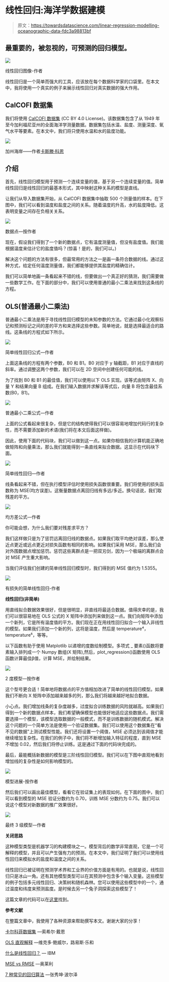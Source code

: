 # 线性回归:海洋学数据建模

> 原文：<https://towardsdatascience.com/linear-regression-modelling-oceanographic-data-fdc3a98813bf>

## 最重要的，被忽视的，可预测的回归模型。

![](img/a1d4f46c5f0a3f61bac92879a9ec0ba2.png)

线性回归图像-作者

线性回归是一个简单而强大的工具，应该放在每个数据科学家的口袋里。在本文中，我将使用一个真实的例子来展示线性回归对真实数据的强大作用。

## CalCOFI 数据集

我们将使用 [CalCOFI 数据集](https://www.kaggle.com/datasets/sohier/calcofi) (CC BY 4.0 License)。该数据集包含了从 1949 年至今加利福尼亚州的全面海洋学测量数据。数据集包括水温、盐度、测量深度、氧气水平等要素。在本文中，我们将只使用水温和水的盐度功能。

![](img/30899fbef87d18b801d8cde0811d5ff5.png)

加州海岸——作者[卡斯滕·科恩](https://unsplash.com/@karstenkoehn)

## 介绍

首先，线性回归模型用于预测一个连续变量的值，基于另一个连续变量的值。简单线性回归是线性回归的最基本形式，其中映射这种关系的模型是直线。

让我们从导入数据集开始，从 CalCOFI 数据集中抽取 500 个测量值的样本。在下图中，我们可以看到温度和盐度之间的关系。随着温度的升高，水的盐度降低。这表明变量之间存在负相关关系。

![](img/a4be20da4953f5f131b4b41bb0b03306.png)

数据点—按作者

现在，假设我们得到了一个新的数据点，它有温度测量值，但没有盐度值。我们能根据温度来估计它的盐度值吗？(惊喜！是的，我们可以。)

解决这个问题的方法有很多，但最常用的方法之一是画一条符合数据的线。通过这种方式，给定任何温度测量值，我们都能够提供其盐度的精确估计。

我们可以简单地画一条看起来不错的线，但要做出一个真正好的猜测，我们需要做一些数学工作。在下面的部分中，我们可以使用普通的最小二乘法来找到这条线的方程。

## OLS(普通最小二乘法)

普通最小二乘法是用于寻找线性回归模型的未知参数的方法。它通过最小化观察标记和预测标记之间的差的平方和来选择这些参数。简单地说，就是选择最适合的路线。这条线的方程式如下所示。

![](img/8db1c90b5b5558f6c24fb4fa8c004b87.png)

简单线性回归公式—作者

上面这条线的方程有两个参数，B0 和 B1。B0 对应于 y 轴截距，B1 对应于直线的斜率。通过调整这两个参数，我们可以在 2D 空间中创建任何可能的线。

为了找到 B0 和 B1 的最佳值，我们可以使用以下 OLS 实现。该等式由矩阵 X、向量 Y 和结果向量 B 组成。在我们输入数据并求解该等式后，向量 B 将包含最佳系数(B0，B1)。

![](img/ecb702a8f74e6572cca82864612b2034.png)

普通最小二乘公式—作者

上面的公式看起来很复杂，但是它的结构使得我们可以很容易地增加代码行的复杂性，而不需要添加新的术语(我们将在本文后面这样做)。

因此，使用下面的代码块，我们可以做到这一点。如果你相信我的计算机能正确地做矩阵和向量乘法，那么我们就能得到一条直线来拟合数据。这显示在代码块下面。

![](img/78e5fde0d364c90a7021e7f802ceee01.png)

简单线性回归—作者

线条看起来不错，但在执行模型评估时使用损失函数很重要。我们将使用的损失函数称为 MSE(均方误差)。这衡量数据点离回归线有多远/多近。换句话说，我们取残差的平方。

![](img/29b61565f0f44081529596ffb0eb432d.png)

均方差公式—作者

你可能会想，为什么我们要对残差求平方？

我们这样做只是为了惩罚远离回归线的数据点。如果我们取平均绝对误差，那么使近点更近或远点更近对损失函数有相同的影响。如果我们采用 MSE，那么我们会对外围数据点增加惩罚。惩罚这些离群点是一把双刃剑，因为一个极端的离群点会对 MSE 产生重大影响。

当我们评估我们创建的简单线性回归模型时，我们得到的 MSE 值约为 1.5355。

![](img/252cce1c6d09b2136c4af40aae6912bd.png)

有损失的简单线性回归-作者

**线性回归(非简单)**

用直线拟合数据效果很好，但是很明显，非直线将最适合数据。值得庆幸的是，我们可以很容易地在 OLS 公式的 X 矩阵中添加列来做到这一点。我们向矩阵中添加一个新列，它是所有温度值的平方。我们现在正在用线性回归拟合一个输入非线性的模型。如果我们添加一个新的列，这将是温度，然后是 temperature⁴，temperature⁵，等等。

以下函数有助于使用 Matplotlib 以递增的度数绘制模型。多项式 _ 要素()函数将要素输入排列成一个 Numpy 数组(X 矩阵),然后，plot_regression()函数使用 OLS 函数计算最佳β值，计算 MSE，并绘制结果。

![](img/0a7def9631adaca333fc8d3a9e202361.png)

2 度模型—按作者

这个型号更合适！简单地将数据点的平方值相加改进了简单的线性回归模型。如果我们不断向 X 矩阵中添加越来越多的列，那么我们将越来越好地拟合数据。

小心点。我们增加线条的复杂度越多，过度拟合训练数据的风险就越高。如果我们得到一个新的数据点样本，我们希望确保模型也能很好地适应这些数据点。我们需要选择一个模型，该模型选取数据的一般模式，而不是训练数据的随机模式。解决这个问题的一个简单方法是使用一个验证数据集。我们可以使用这个数据集在“看不见的数据”上测试模型性能。我们还将设置一个阈值，MSE 必须达到该阈值才能继续增加复杂性。在我们的例子中，我们将不断增加输入特征的程度，直到 MSE 不增加 0.02，然后我们将停止训练。这是通过下面的代码块完成的。

最后，最能概括新数据的模型是三阶线性回归模型。我们可以在下图中直观地看到增加线的复杂性是如何影响模型的。

![](img/e72d823aa55b6f490f781ed9ad93de53.png)

模型进展-按作者

然后我们可以画出最佳模型，看看它在验证集上的表现如何。在下面的图中，我们可以看到模型的 MSE 验证分数约为 0.70，训练 MSE 分数约为 0.75。我们可以说这个模型对新数据的推广效果很好。

![](img/643b641f1926038034a9fef7ddc5891d.png)

最终 3 级模型—作者

**关闭思路**

这种模型类型是机器学习的构建模块之一。模型背后的数学非常直观，它是一个可解释的模型，并且可以产生强有力的预测。在本文中，我们证明了我们可以使用线性回归来模拟水的盐度和温度之间的关系。

线性回归已被证明在预测学术界和工业界的价值方面是有用的。也就是说，线性回归只是冰山一角。还有其他模型类型可以在其预测中包含多个输入变量。这些模型的例子包括多元线性回归、决策树和随机森林。您可以使用这些模型中的一个，通过温度和纬度来预测盐度。是时候去另一个兔子洞探索这些模型了！

这篇文章的代码可以在[这里](https://github.com/brendanartley/Medium-Article-Code/blob/main/code/ordinary-least-squares-polynomial-regression.ipynb)找到。

**参考文献**

在整篇文章中，我使用了各种资源来帮助撰写本文。谢谢大家的分享！

[卡尔科菲数据集](https://www.kaggle.com/datasets/sohier/calcofi) —索希尔·戴恩

[OLS 直观解释](https://setosa.io/ev/ordinary-least-squares-regression/) —维克多·鲍威尔，路易斯·乐和

[什么是线性回归？](https://www.ibm.com/topics/linear-regression) — IBM

[MSE vs RMSE](https://www.oreilly.com/library/view/machine-learning-with/9781785889936/669125cc-ce5c-4507-a28e-065ebfda8f86.xhtml#:~:text=RMSE%20is%20the%20square%20root,penalizes%20larger%20errors%20more%20severely.) —奥莱利

[7 种常见的回归算法](/7-of-the-most-commonly-used-regression-algorithms-and-how-to-choose-the-right-one-fc3c8890f9e3) —张秀坤·波尔泽